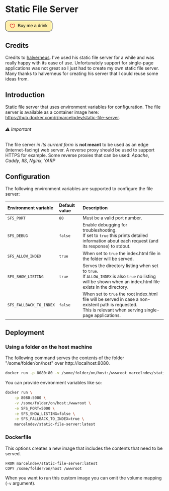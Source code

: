 # Static File Server

<a href="https://github.com/sponsors/marceln-gh">
    <img src=".github/assets/sponsor.svg" width="150" />
</a>

## Credits
Credits to [halverneus](https://github.com/halverneus/static-file-server). I've used his static file server for a while and was really happy with its ease of use.
Unfortunately support for single-page applications was not great so I just had to create my own static file server.
Many thanks to halverneus for creating his server that I could reuse some ideas from.

## Introduction

Static file server that uses environment variables for configuration.
The file server is available as a container image here: https://hub.docker.com/r/marcelndev/static-file-server.

###### ⚠️ Important

The file server _in its current form_ is **not meant** to be used as an edge (internet-facing) web server.
A reverse proxy should be used to support HTTPS for example. Some reverse proxies that can be used: _Apache_, _Caddy_, _IIS_, _Nginx_, _YARP_

## Configuration

The following environment variables are supported to configure the file server:

| Environment variable    | Default value | Description                                                                                                                                                     |
| :---------------------- | :------------ | :-------------------------------------------------------------------------------------------------------------------------------------------------------------- |
| `SFS_PORT`              | `80`          | Must be a valid port number.                                                                                                                                    |
| `SFS_DEBUG`             | `false`       | Enable debugging for troubleshooting.<br>If set to `true` this prints detailed information about each request (and its response) to stdout.                     |
| `SFS_ALLOW_INDEX`       | `true`        | When set to `true` the index.html file in the folder will be served.                                                                                            |
| `SFS_SHOW_LISTING`      | `true`        | Serves the directory listing when set to `true`.<br>If `ALLOW_INDEX` is also `true` no listing will be shown when an index.html file exists in the directory.   |
| `SFS_FALLBACK_TO_INDEX` | `false`       | When set to `true` the root index.html file will be served in case a non-existent path is requested.<br>This is relevant when serving single-page applications. |

## Deployment

### Using a folder on the host machine

The following command serves the contents of the folder "/some/folder/on/host" over http://localhost:8080.

```bash
docker run -p 8080:80 -v /some/folder/on/host:/wwwroot marcelndev/static-file-server:latest
```

You can provide environment variables like so:

```bash
docker run \
    -p 8080:5000 \
    -v /some/folder/on/host:/wwwroot \
    -e SFS_PORT=5000 \
    -e SFS_SHOW_LISTING=false \
    -e SFS_FALLBACK_TO_INDEX=true \
    marcelndev/static-file-server:latest
```

### Dockerfile

This options creates a new image that includes the contents that need to be served.

```
FROM marcelndev/static-file-server:latest
COPY /some/folder/on/host /wwwroot
```

When you want to run this custom image you can omit the volume mapping (`-v` argument).
